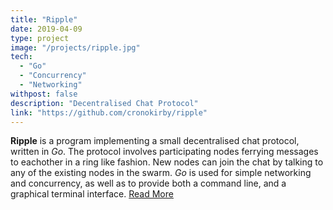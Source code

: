 ```yaml
---
title: "Ripple"
date: 2019-04-09
type: project
image: "/projects/ripple.jpg"
tech:
  - "Go"
  - "Concurrency"
  - "Networking"
withpost: false
description: "Decentralised Chat Protocol"
link: "https://github.com/cronokirby/ripple"
---
```


**Ripple** is a program implementing a small decentralised chat protocol, written in *Go*.
The protocol involves participating nodes ferrying messages to eachother in a ring like fashion.
New nodes can join the chat by talking to any of the existing nodes in the swarm. *Go* is used for
simple networking and concurrency, as well as to provide both a command line, and a graphical terminal interface.
[Read More](/posts/notes-on-ripple/)
<!--more-->